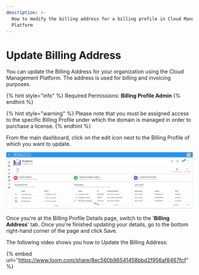 ```yaml
---
description: >-
  How to modify the billing address for a billing profile in Cloud Management
  Platform
---
```


# Update Billing Address

You can update the Billing Address for your organization using the Cloud Management Platform. The address is used for billing and invoicing purposes.  

{% hint style="info" %}
Required Permissions: **Billing Profile Admin**
{% endhint %}

{% hint style="warning" %}
Please note that you must be assigned access to the specific Billing Profile under which the domain is managed in order to purchase a license.
{% endhint %}

From the main dashboard, click on the edit icon next to the Billing Profile of which you want to update.

![](../.gitbook/assets/update-billing-profile-2-%20%284%29%20%284%29%20%284%29.png)

Once you're at the Billing Profile Details page, switch to the '**Billing Address**' tab. Once you're finished updating your details, go to the bottom right-hand corner of the page and click Save.

The following video shows you how to Update the Billing Address:

{% embed url="https://www.loom.com/share/8ec560b96541458bbd2f956af8467fcf" %}





